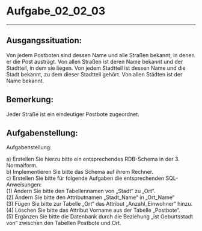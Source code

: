 # Aufgabe_02_02_03

---

## Ausgangssituation:

Von jedem Postboten sind dessen Name und alle Straßen bekannt, in denen er die Post austrägt. Von allen Straßen ist deren Name bekannt und der Stadtteil, in dem sie liegen. Von jedem Stadtteil ist dessen Name und die Stadt bekannt, zu dem dieser Stadtteil gehört. Von allen Städten ist der Name bekannt.

## Bemerkung:

Jeder Straße ist ein eindeutiger Postbote zugeordnet.

## Aufgabenstellung:

Aufgabenstellung:

a)	Erstellen Sie hierzu bitte ein entsprechendes RDB-Schema in der 3. Normalform.<br>
b)	Implementieren Sie bitte das Schema auf ihrem Rechner.<br>
c)	Erstellen Sie bitte für folgende Aufgaben die entsprechenden SQL-Anweisungen:<br>
  (1)	Ändern Sie bitte den Tabellennamen von „Stadt“ zu „Ort“.<br>
  (2)	Ändern Sie bitte den Attributnamen „Stadt_Name“ in „Ort_Name“<br>
  (3)	Fügen Sie bitte zur Tabelle „Ort“ das Attribut „Anzahl_Einwohner“ hinzu.<br>
  (4)	Löschen Sie bitte das Attribut Vorname aus der Tabelle „Postbote“.<br>
  (5)	Ergänzen Sie bitte die Datenbank durch die Beziehung „ist Geburtsstadt von“ zwischen den Tabellen Postbote und Ort.<br>

